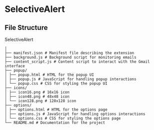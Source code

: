 # SelectiveAlert

## File Structure
SelectiveAlert
  
    │
    ├── manifest.json # Manifest file describing the extension
    ├── background.js # Background script for monitoring emails
    ├── content_script.js # Content script to interact with the Gmail interface
    ├── popup/
    │ ├── popup.html # HTML for the popup UI
    │ ├── popup.js # JavaScript for handling popup interactions
    │ └── popup.css # CSS for styling the popup UI
    ├── icons/
    │ ├── icon16.png # 16x16 icon
    │ ├── icon48.png # 48x48 icon
    │ └── icon128.png # 128x128 icon
    ├── options/
    │ ├── options.html # HTML for the options page
    │ ├── options.js # JavaScript for handling options interactions
    │ └── options.css # CSS for styling the options page
    └── README.md # Documentation for the project
